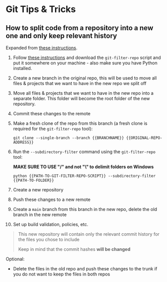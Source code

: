 # Git Tips & Tricks

## How to split code from a repository into a new one and only keep relevant history
Expanded from [these instructions](https://docs.github.com/en/get-started/using-git/splitting-a-subfolder-out-into-a-new-repository).

1. Follow [these instructions](https://github.com/newren/git-filter-repo/blob/main/INSTALL.md) and download the `git-filter-repo` script and put it somewhere on your machine - also make sure you have Python installed.
2. Create a new branch in the original repo, this will be used to move all files & projects that we want to have in the new repo we split off
3. Move all files & projects that we want to have in the new repo into a separate folder. This folder will become the root folder of the new repository.
4. Commit these changes to the remote
5. Make a fresh clone of the repo from this branch (a fresh clone is required for the `git-filter-repo` tool):

   ```
   git clone --single-branch --branch {{BRANCHNAME}} {{ORIGINAL-REPO-ADDRESS}}
   ```

6. Run the `--subdirectory-filter` command using the `git-filter-repo` tool:

   **MAKE SURE TO USE "/" and not "\\" to delimit folders on Windows**

   ```
   python {{PATH-TO-GIT-FILTER-REPO-SCRIPT}} --subdirectory-filter {{PATH-TO-FOLDER}}
   ```

7. Create a new repository
8. Push these changes to a new remote
9. Create a `main` branch from this branch in the new repo, delete the old branch in the new remote
10. Set up build validation, policies, etc.

> This new repository will contain only the relevant commit history for the files you chose to include
>
> Keep in mind that the commit hashes **will be changed**

Optional:

- Delete the files in the old repo and push these changes to the trunk if you do not want to keep the files in both repos
